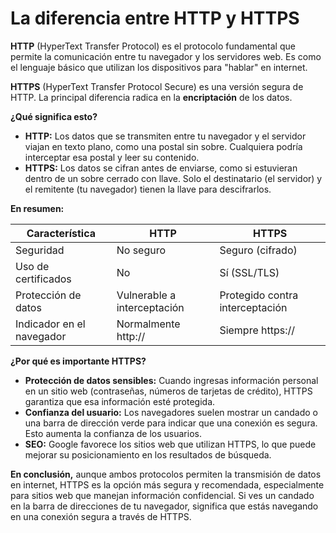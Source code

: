 # La diferencia entre HTTP y HTTPS

**HTTP** (HyperText Transfer Protocol) es el protocolo fundamental que permite la comunicación entre tu navegador y los servidores web. Es como el lenguaje básico que utilizan los dispositivos para "hablar" en internet.

**HTTPS** (HyperText Transfer Protocol Secure) es una versión segura de HTTP. La principal diferencia radica en la **encriptación** de los datos.

**¿Qué significa esto?**

* **HTTP:** Los datos que se transmiten entre tu navegador y el servidor viajan en texto plano, como una postal sin sobre. Cualquiera podría interceptar esa postal y leer su contenido.
* **HTTPS:** Los datos se cifran antes de enviarse, como si estuvieran dentro de un sobre cerrado con llave. Solo el destinatario (el servidor) y el remitente (tu navegador) tienen la llave para descifrarlos.

**En resumen:**

| Característica | HTTP | HTTPS |
|---|---|---|
| Seguridad | No seguro | Seguro (cifrado) |
| Uso de certificados | No | Sí (SSL/TLS) |
| Protección de datos | Vulnerable a interceptación | Protegido contra interceptación |
| Indicador en el navegador | Normalmente http:// | Siempre https:// |

**¿Por qué es importante HTTPS?**

* **Protección de datos sensibles:** Cuando ingresas información personal en un sitio web (contraseñas, números de tarjetas de crédito), HTTPS garantiza que esa información esté protegida.
* **Confianza del usuario:** Los navegadores suelen mostrar un candado o una barra de dirección verde para indicar que una conexión es segura. Esto aumenta la confianza de los usuarios.
* **SEO:** Google favorece los sitios web que utilizan HTTPS, lo que puede mejorar su posicionamiento en los resultados de búsqueda.

**En conclusión,** aunque ambos protocolos permiten la transmisión de datos en internet, HTTPS es la opción más segura y recomendada, especialmente para sitios web que manejan información confidencial. Si ves un candado en la barra de direcciones de tu navegador, significa que estás navegando en una conexión segura a través de HTTPS.